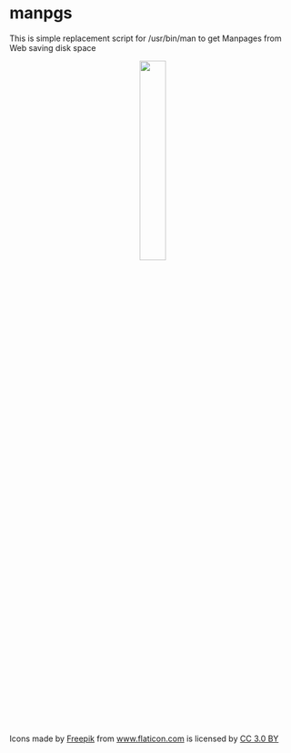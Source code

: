 # manpgs
This is simple replacement script for /usr/bin/man to get Manpages from Web saving disk space

<p align="center"><img src="https://image.flaticon.com/icons/svg/1545/1545492.svg" height="30%" width="30%"></p>


<div>Icons made by <a href="https://www.freepik.com/" title="Freepik">Freepik</a> from <a href="https://www.flaticon.com/" 			    title="Flaticon">www.flaticon.com</a> is licensed by <a href="http://creativecommons.org/licenses/by/3.0/" 			    title="Creative Commons BY 3.0" target="_blank">CC 3.0 BY</a></div>
